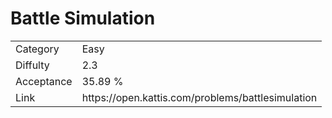 # Battle Simulation

<table>
    <tr>
        <td>Category</td>
        <td>Easy</td>
    </tr>
    <tr>
        <td>Diffulty</td>
        <td>2.3</td>
    </tr>
    <tr>
        <td>Acceptance</td>
        <td>35.89 %</td>
    </tr>
    <tr>
        <td>Link</td>
        <td>https://open.kattis.com/problems/battlesimulation</td>
    </tr>
</table>